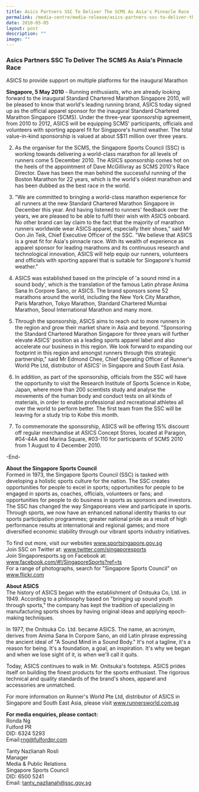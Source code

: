 ```yaml
---
title: Asics Partners SSC To Deliver The SCMS As Asia's Pinnacle Race
permalink: /media-centre/media-release/asics-partners-ssc-to-deliver-the-scms-as-asias-pinnacle-race/
date: 2010-05-05
layout: post
description: ""
image: ""
---
```

### **Asics Partners SSC To Deliver The SCMS As Asia's Pinnacle Race**

ASICS to provide support on multiple platforms for the inaugural Marathon

**Singapore, 5 May 2010** - Running enthusiasts, who are already looking forward to the inaugural Standard Chartered Marathon Singapore 2010, will be pleased to know that world's leading running brand, ASICS today signed up as the official apparel sponsor for the inaugural Standard Chartered Marathon Singapore (SCMS). Under the three-year sponsorship agreement, from 2010 to 2012, ASICS will be equipping SCMS' participants, officials and volunteers with sporting apparel fit for Singapore's humid weather. The total value-in-kind sponsorship is valued at about S$11 million over three years.

2. As the organiser for the SCMS, the Singapore Sports Council (SSC) is working towards delivering a world-class marathon for all levels of runners come 5 December 2010. The ASICS sponsorship comes hot on the heels of the appointment of Dave McGillivray as SCMS 2010's Race Director. Dave has been the man behind the successful running of the Boston Marathon for 22 years, which is the world's oldest marathon and has been dubbed as the best race in the world.

3. "We are committed to bringing a world-class marathon experience for all runners at the new Standard Chartered Marathon Singapore in December this year. And having listened to runners' feedback over the years, we are pleased to be able to fulfil their wish with ASICS onboard. No other brand can lay claim to the fact that the majority of marathon runners worldwide wear ASICS apparel, especially their shoes," said Mr Oon Jin Teik, Chief Executive Officer of the SSC. "We believe that ASICS is a great fit for Asia's pinnacle race. With its wealth of experience as apparel sponsor for leading marathons and its continuous research and technological innovation, ASICS will help equip our runners, volunteers and officials with sporting apparel that is suitable for Singapore's humid weather."

4. ASICS was established based on the principle of 'a sound mind in a sound body', which is the translation of the famous Latin phrase Anima Sana In Corpore Sano, or ASICS. The brand sponsors some 52 marathons around the world, including the New York City Marathon, Paris Marathon, Tokyo Marathon, Standard Chartered Mumbai Marathon, Seoul International Marathon and many more.

5. Through the sponsorship, ASICS aims to reach out to more runners in the region and grow their market share in Asia and beyond. "Sponsoring the Standard Chartered Marathon Singapore for three years will further elevate ASICS' position as a leading sports apparel label and also accelerate our business in this region. We look forward to expanding our footprint in this region and amongst runners through this strategic partnership," said Mr Edmond Chee, Chief Operating Officer of Runner's World Pte Ltd, distributor of ASICS' in Singapore and South East Asia.

6. In addition, as part of the sponsorship, officials from the SSC will have the opportunity to visit the Research Institute of Sports Science in Kobe, Japan, where more than 200 scientists study and analyse the movements of the human body and conduct tests on all kinds of materials, in order to enable professional and recreational athletes all over the world to perform better. The first team from the SSC will be leaving for a study trip to Kobe this month.

7. To commemorate the sponsorship, ASICS will be offering 15% discount off regular merchandise at ASICS Concept Stores, located at Paragon, #04-44A and Marina Square, #03-110 for participants of SCMS 2010 from 1 August to 4 December 2010.

-End-

**About the Singapore Sports Council**
<br>
Formed in 1973, the Singapore Sports Council (SSC) is tasked with developing a holistic sports culture for the nation. The SSC creates opportunities for people to excel in sports; opportunities for people to be engaged in sports as, coaches, officials, volunteers or fans; and opportunities for people to do business in sports as sponsors and investors. The SSC has changed the way Singaporeans view and participate in sports. Through sports, we now have an enhanced national identity thanks to our sports participation programmes; greater national pride as a result of high performance results at international and regional games; and more diversified economic stability through our vibrant sports industry initiatives.

To find out more, visit our websites www.sportsingapore.gov.sg
<br>
Join SSC on Twitter at: www.twitter.com/singaporesports
<br>
Join Singaporesports.sg on Facebook at: www.facebook.com/#!/SingaporeSports?ref=ts
<br>
For a range of photographs, search for "Singapore Sports Council" on www.flickr.com

**About ASICS**
<br>
The history of ASICS began with the establishment of Onitsuka Co, Ltd. in 1949. According to a philosophy based on "bringing up sound youth through sports," the company has kept the tradition of specializing in manufacturing sports shoes by having original ideas and applying epoch-making techniques.

In 1977, the Onitsuka Co. Ltd. became ASICS. The name, an acronym, derives from Anima Sana In Corpore Sano, an old Latin phrase expressing the ancient ideal of "A Sound Mind in a Sound Body." It's not a tagline, it's a reason for being. It's a foundation, a goal, an inspiration. It's why we began and when we lose sight of it, is when we'll call it quits.

Today, ASICS continues to walk in Mr. Onitsuka's footsteps. ASICS prides itself on building the finest products for the sports enthusiast. The rigorous technical and quality standards of the brand's shoes, apparel and accessories are unmatched.

For more information on Runner's World Pte Ltd, distributor of ASICS in Singapore and South East Asia, please visit www.runnersworld.com.sg

**For media enquiries, please contact:**
<br>
Ronda Ng
<br>
Fulford PR
<br>
DID: 6324 5293
<br>
Email:[rng@fulfordpr.com](mailto:rng@fulfordpr.com)

Tanty Nazlianah Rosli
<br>
Manager
<br>
Media & Public Relations
<br>
Singapore Sports Council
<br>
DID: 6500 5241
<br>
Email: [tanty_nazlianah@ssc.gov.sg](mailto:tanty_nazlianah@ssc.gov.sg)



